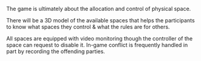 The game is ultimately about the allocation and control of physical space.

There will be a 3D model of the available spaces that helps the participants to know what spaces they control & what the rules are for others.

All spaces are equipped with video monitoring though the controller of the space can request to disable it. In-game conflict is frequently handled in part by recording the offending parties.
